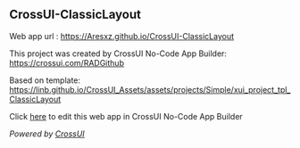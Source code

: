 ## CrossUI-ClassicLayout
Web app url : https://Aresxz.github.io/CrossUI-ClassicLayout

This project was created by CrossUI No-Code App Builder: https://crossui.com/RADGithub

Based on template: https://linb.github.io/CrossUI_Assets/assets/projects/Simple/xui_project_tpl_ClassicLayout

Click [here](https://crossui.com/RADGithub/#!from=github&owner=Aresxz&repo=CrossUI-ClassicLayout) to edit this web app in CrossUI No-Code App Builder

<i>Powered by [CrossUI](https://crossui.com)</i>

